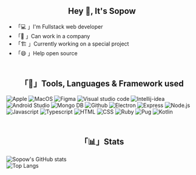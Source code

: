 ## <div align="center">Hey 👋, It's Sopow</div>
- 「💻 」I'm Fullstack web developer 
- 「💼 」Can work in a company
- 「🏗️ 」Currently working on a special project
- 「😄 」Help open source
## </br><div align="center">「🔧」Tools, Languages & Framework used</div>

![Apple](https://camo.githubusercontent.com/685cf68a824b91e854d943d304d09e73c11a759add33ce2cf2c7beeba1e3c8bd/68747470733a2f2f696d672e736869656c64732e696f2f62616467652f4170706c652d3030303030302e7376673f7374796c653d666f722d7468652d6261646765266c6f676f3d4170706c65266c6f676f436f6c6f723d7768697465)
![MacOS](https://camo.githubusercontent.com/e00426722c8521fdaa1e2e64b9a2f20098da1291bb4a62d668d10b315a23cc60/68747470733a2f2f696d672e736869656c64732e696f2f62616467652f6d61634f532d3030303030302e7376673f7374796c653d666f722d7468652d6261646765266c6f676f3d6d61634f53266c6f676f436f6c6f723d7768697465)
![Figma](https://img.shields.io/badge/Figma-F24E1E?style=for-the-badge&logo=figma&logoColor=white)
![Visual studio code](https://camo.githubusercontent.com/1b9c3034aa078ebfac8da21d4a43ab67da92ad801a08c4b9b04cfecfb54df2d2/68747470733a2f2f696d672e736869656c64732e696f2f62616467652f56697375616c25323053747564696f253230436f64652d3030374143432e7376673f7374796c653d666f722d7468652d6261646765266c6f676f3d56697375616c2d53747564696f2d436f6465266c6f676f436f6c6f723d7768697465)
![Intellij-idea](https://img.shields.io/badge/IntelliJIDEA-000000.svg?style=for-the-badge&logo=intellij-idea&logoColor=white)
![Android Studio](https://img.shields.io/badge/Android_Studio-3DDC84?style=for-the-badge&logo=android-studio&logoColor=white)
![Mongo DB](https://camo.githubusercontent.com/ce143f7fd76dab35e8da20477c48cae4eeb7a59896b41e54c1c9882df1e1a9d0/68747470733a2f2f696d672e736869656c64732e696f2f62616467652f4d6f6e676f44422d3437413234382e7376673f7374796c653d666f722d7468652d6261646765266c6f676f3d4d6f6e676f4442266c6f676f436f6c6f723d7768697465)
![Github](https://camo.githubusercontent.com/ab157f6775de79be0a1001ed37be1ec4ec4529a9de146f306700d725aea9bce5/68747470733a2f2f696d672e736869656c64732e696f2f62616467652f4769744875622d3138313731372e7376673f7374796c653d666f722d7468652d6261646765266c6f676f3d476974487562266c6f676f436f6c6f723d7768697465)
![Electron](https://camo.githubusercontent.com/f69b2ef1733d40e21237d240fabcafacf6e25c6436c39db79667ba90685f2a9c/68747470733a2f2f696d672e736869656c64732e696f2f62616467652f456c656374726f6e2d3437383438462e7376673f7374796c653d666f722d7468652d6261646765266c6f676f3d456c656374726f6e266c6f676f436f6c6f723d7768697465)
![Express](https://camo.githubusercontent.com/cbc758d6b60487e6c7ce7f34941fb4b4700251c2610af03f796c70d57f2547d3/68747470733a2f2f696d672e736869656c64732e696f2f62616467652f457870726573732d3030303030302e7376673f7374796c653d666f722d7468652d6261646765266c6f676f3d45787072657373266c6f676f436f6c6f723d7768697465)
![Node.js](https://camo.githubusercontent.com/b37d957fad59c6603fe2d92ad99e098a1c6626f8a361ed2241834a9a6e630f14/68747470733a2f2f696d672e736869656c64732e696f2f62616467652f4e6f64652e6a732d3333393933332e7376673f7374796c653d666f722d7468652d6261646765266c6f676f3d6e6f64652d646f742d6a73266c6f676f436f6c6f723d7768697465)
![Javascript](https://camo.githubusercontent.com/a2042e7183b80291f7a9b360ee5b0390cc7bb4ee163e0304d43659a5000ecba0/68747470733a2f2f696d672e736869656c64732e696f2f62616467652f4a6176615363726970742d4637444631452e7376673f7374796c653d666f722d7468652d6261646765266c6f676f3d4a617661536372697074266c6f676f436f6c6f723d626c61636b)
![Typescript](https://camo.githubusercontent.com/f52f5a7e8d4ae7493db2127b25f55711d6353f65c7ed585024c80ee9febfa8d5/68747470733a2f2f696d672e736869656c64732e696f2f62616467652f547970655363726970742d3331373843362e7376673f7374796c653d666f722d7468652d6261646765266c6f676f3d54797065536372697074266c6f676f436f6c6f723d7768697465)
![HTML](https://camo.githubusercontent.com/ce98a71a9faff159f0f00537dd08693cea68ca1d891f91c7e9021b8191d02fae/68747470733a2f2f696d672e736869656c64732e696f2f62616467652f48544d4c352d4533344632362e7376673f7374796c653d666f722d7468652d6261646765266c6f676f3d48544d4c35266c6f676f436f6c6f723d7768697465)
![CSS](https://camo.githubusercontent.com/dad0bd470ccac1d7413044b05b886be1e106386624008bd31a6c950f7d608460/68747470733a2f2f696d672e736869656c64732e696f2f62616467652f435353332d3135373242362e7376673f7374796c653d666f722d7468652d6261646765266c6f676f3d43535333266c6f676f436f6c6f723d7768697465)
![Ruby](https://camo.githubusercontent.com/d67dbfbba52a53512b6be3cef672ce9126364ba93f9aaa5ff715ab28fde24120/68747470733a2f2f696d672e736869656c64732e696f2f62616467652f527562792d4343333432442e7376673f7374796c653d666f722d7468652d6261646765266c6f676f3d52756279266c6f676f436f6c6f723d7768697465)
![Pug](https://camo.githubusercontent.com/70592350d811705cd080402135d387c15681ea05f9cc32b28d29515eaff0ce5a/68747470733a2f2f696d672e736869656c64732e696f2f62616467652f5075672d4138363435342e7376673f7374796c653d666f722d7468652d6261646765266c6f676f3d507567266c6f676f436f6c6f723d7768697465)
![Kotlin](https://img.shields.io/badge/Kotlin-0095D5?&style=for-the-badge&logo=kotlin&logoColor=white)

## </br><div align="center">「📊」Stats</div>
![Sopow's GitHub stats](https://github-readme-stats.vercel.app/api?username=sopow&show_icons=true&theme=discord_old_blurple)<br/>
![Top Langs](https://github-readme-stats.vercel.app/api/top-langs/?username=sopow&layout=compact&theme=discord_old_blurple)
